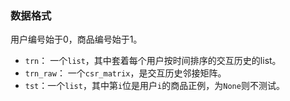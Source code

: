 ### 数据格式

用户编号始于0，商品编号始于1。

- `trn`： 一个`list`，其中套着每个用户按时间排序的交互历史的list。
- `trn_raw`： 一个`csr_matrix`，是交互历史邻接矩阵。
- `tst`：一个`list`，其中第`i`位是用户`i`的商品正例，为`None`则不测试。
